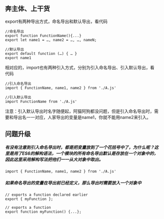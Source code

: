 ## 奔主体、上干货

export有两种导出方式，命名导出和默认导出，看代码

```
//命名导出
export function FunctionName(){...}
export let name1 = …, name2 = …, …, nameN;

//默认导出
export default function (…) { … }
export name1
```

相对应的，import也有两种引入方式，分别为引入命名导出、引入默认导出，看代码

```
//引入命名导出
import { FunctionName, name1, name2 } from './A.js'

//引入默认导出
import FunctionName from './A.js'
```

注意：引入默认导出时名字随便起，阿猫阿狗都没问题，但是引入命名导出时，需要和导出名一一对应，人家导出的变量是name1，你就不能用name2来引入。

## 问题升级

##### 有没有注意到引入命名导出时，都是把变量放到了一个花括号中了，为什么呢？这里是用了ES6的解构语法，一个模块的所有命名导出默认是存放在一个对象中的，因此这里采用解构写法把他们一一从大对象中取出。

```
import { FunctionName, name1, name2 } from './A.js'
```

##### 如果命名导出的变量在导出前已经定义，那么导出时需要放入一个对象中

```
// exports a function declared earlier
export { myFunction }; 

// exports a function
export function myFunction() {...};
```











